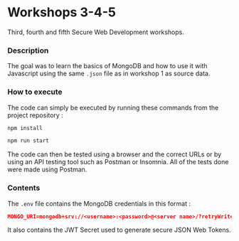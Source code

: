 # Workshops 3-4-5

Third, fourth and fifth Secure Web Development workshops.

### Description

The goal was to learn the basics of MongoDB and how to use it with Javascript using the same `.json` file as in workshop 1 as source data.

### How to execute

The code can simply be executed by running these commands from the project repository : 
```bash
npm install

npm run start
```

The code can then be tested using a browser and the correct URLs or by using an API testing tool such as Postman or Insomnia. All of the tests done were made using Postman.

### Contents

The `.env` file contains the MongoDB credentials in this format :
```json
MONGO_URI=mongodb+srv://<username>:<password>@<server name>/?retryWrites=true&w=majority
```

It also contains the JWT Secret used to generate secure JSON Web Tokens.
